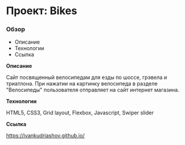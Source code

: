 # Проект: Bikes

### Обзор

* Описание
* Технологии
* Ссылка

**Описание**

Сайт посвященный велосипедам для езды по шоссе, грэвела и триатлона. При нажатии на картинку велосипеда в разделе "Велосипеды" пользователя отправляет на сайт интернет магазина.

**Технологии**

HTML5, CSS3, Grid layout, Flexbox, Javascript, Swiper slider

**Ссылка**

https://ivankudriashov.github.io/
